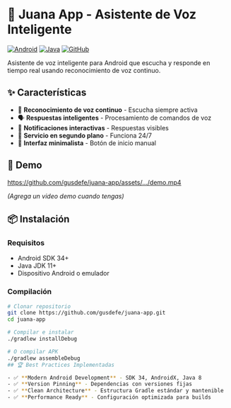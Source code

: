 # 🎤 Juana App - Asistente de Voz Inteligente

[![Android](https://img.shields.io/badge/Android-3DDC84?style=for-the-badge&logo=android&logoColor=white)](https://developer.android.com)
[![Java](https://img.shields.io/badge/Java-ED8B00?style=for-the-badge&logo=openjdk&logoColor=white)](https://java.com)
[![GitHub](https://img.shields.io/badge/GitHub-181717?style=for-the-badge&logo=github&logoColor=white)](https://github.com/gusdefe/juana-app)

Asistente de voz inteligente para Android que escucha y responde en tiempo real usando reconocimiento de voz continuo.

## ✨ Características

- 🎤 **Reconocimiento de voz continuo** - Escucha siempre activa
- 🗣️ **Respuestas inteligentes** - Procesamiento de comandos de voz
- 🔔 **Notificaciones interactivas** - Respuestas visibles
- 📱 **Servicio en segundo plano** - Funciona 24/7
- 🎨 **Interfaz minimalista** - Botón de inicio manual

## 🚀 Demo

https://github.com/gusdefe/juana-app/assets/.../demo.mp4

*(Agrega un video demo cuando tengas)*

## 📦 Instalación

### Requisitos
- Android SDK 34+
- Java JDK 11+
- Dispositivo Android o emulador

### Compilación
```bash
# Clonar repositorio
git clone https://github.com/gusdefe/juana-app.git
cd juana-app

# Compilar e instalar
./gradlew installDebug

# O compilar APK
./gradlew assembleDebug
## 🏆 Best Practices Implementadas

- ✅ **Modern Android Development** - SDK 34, AndroidX, Java 8
- ✅ **Version Pinning** - Dependencias con versiones fijas
- ✅ **Clean Architecture** - Estructura Gradle estándar y mantenible
- ✅ **Performance Ready** - Configuración optimizada para builds
